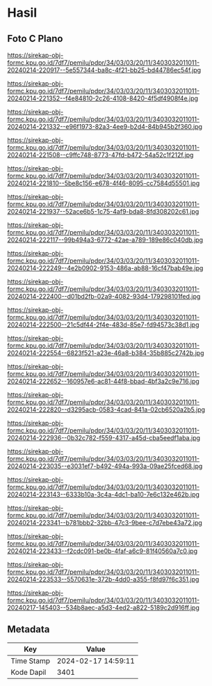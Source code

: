 # Hasil

## Foto C Plano

https://sirekap-obj-formc.kpu.go.id/7df7/pemilu/pdpr/34/03/03/20/11/3403032011011-20240214-220917--5e557344-ba8c-4f21-bb25-bd44786ec54f.jpg

https://sirekap-obj-formc.kpu.go.id/7df7/pemilu/pdpr/34/03/03/20/11/3403032011011-20240214-221352--f4e84810-2c26-4108-8420-4f5df4908f4e.jpg

https://sirekap-obj-formc.kpu.go.id/7df7/pemilu/pdpr/34/03/03/20/11/3403032011011-20240214-221332--e96f1973-82a3-4ee9-b2d4-84b945b2f360.jpg

https://sirekap-obj-formc.kpu.go.id/7df7/pemilu/pdpr/34/03/03/20/11/3403032011011-20240214-221508--c9ffc748-8773-47fd-b472-54a52c1f212f.jpg

https://sirekap-obj-formc.kpu.go.id/7df7/pemilu/pdpr/34/03/03/20/11/3403032011011-20240214-221810--5be8c156-e678-4f46-8095-cc7584d55501.jpg

https://sirekap-obj-formc.kpu.go.id/7df7/pemilu/pdpr/34/03/03/20/11/3403032011011-20240214-221937--52ace6b5-1c75-4af9-bda8-8fd308202c61.jpg

https://sirekap-obj-formc.kpu.go.id/7df7/pemilu/pdpr/34/03/03/20/11/3403032011011-20240214-222117--99b494a3-6772-42ae-a789-189e86c040db.jpg

https://sirekap-obj-formc.kpu.go.id/7df7/pemilu/pdpr/34/03/03/20/11/3403032011011-20240214-222249--4e2b0902-9153-486a-ab88-16cf47bab49e.jpg

https://sirekap-obj-formc.kpu.go.id/7df7/pemilu/pdpr/34/03/03/20/11/3403032011011-20240214-222400--d01bd2fb-02a9-4082-93d4-179298101fed.jpg

https://sirekap-obj-formc.kpu.go.id/7df7/pemilu/pdpr/34/03/03/20/11/3403032011011-20240214-222500--21c5df44-2f4e-483d-85e7-fd94573c38d1.jpg

https://sirekap-obj-formc.kpu.go.id/7df7/pemilu/pdpr/34/03/03/20/11/3403032011011-20240214-222554--6823f521-a23e-46a8-b384-35b885c2742b.jpg

https://sirekap-obj-formc.kpu.go.id/7df7/pemilu/pdpr/34/03/03/20/11/3403032011011-20240214-222652--160957e6-ac81-44f8-bbad-4bf3a2c9e716.jpg

https://sirekap-obj-formc.kpu.go.id/7df7/pemilu/pdpr/34/03/03/20/11/3403032011011-20240214-222820--d3295acb-0583-4cad-841a-02cb6520a2b5.jpg

https://sirekap-obj-formc.kpu.go.id/7df7/pemilu/pdpr/34/03/03/20/11/3403032011011-20240214-222936--0b32c782-f559-4317-a45d-cba5eedf1aba.jpg

https://sirekap-obj-formc.kpu.go.id/7df7/pemilu/pdpr/34/03/03/20/11/3403032011011-20240214-223035--e3031ef7-b492-494a-993a-09ae25fced68.jpg

https://sirekap-obj-formc.kpu.go.id/7df7/pemilu/pdpr/34/03/03/20/11/3403032011011-20240214-223143--6333b10a-3c4a-4dc1-ba10-7e6c132e462b.jpg

https://sirekap-obj-formc.kpu.go.id/7df7/pemilu/pdpr/34/03/03/20/11/3403032011011-20240214-223341--b781bbb2-32bb-47c3-9bee-c7d7ebe43a72.jpg

https://sirekap-obj-formc.kpu.go.id/7df7/pemilu/pdpr/34/03/03/20/11/3403032011011-20240214-223433--f2cdc091-be0b-4faf-a6c9-81f40560a7c0.jpg

https://sirekap-obj-formc.kpu.go.id/7df7/pemilu/pdpr/34/03/03/20/11/3403032011011-20240214-223533--5570631e-372b-4dd0-a355-f8fd97f6c351.jpg

https://sirekap-obj-formc.kpu.go.id/7df7/pemilu/pdpr/34/03/03/20/11/3403032011011-20240217-145403--534b8aec-a5d3-4ed2-a822-5189c2d916ff.jpg


## Metadata

| Key        | Value               |
| ---------- | ------------------- |
| Time Stamp | 2024-02-17 14:59:11 |
| Kode Dapil | 3401                |



